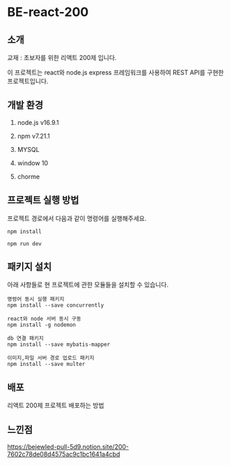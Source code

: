 # BE-react-200

## 소개

교재 : 초보자를 위한 리액트 200제 입니다.

이 프로젝트는 react와 node.js express 프레임워크를 사용하여 REST API를 구현한 프로젝트입니다.

## 개발 환경

1. node.js v16.9.1

2. npm v7.21.1

3. MYSQL

4. window 10

5. chorme

## 프로젝트 실행 방법

프로젝트 경로에서 다음과 같이 명령어를 실행해주세요.

    npm install

```
npm run dev
```

## 패키지 설치

아래 사항들로 현 프로젝트에 관한 모듈들을 설치할 수 있습니다.

    명령어 동시 실행 패키지
    npm install --save concurrently

    react와 node 서버 동시 구동
    npm install -g nodemon

    db 연결 패키지
    npm install --save mybatis-mapper

    이미지,파일 서버 경로 업로드 패키지
    npm install --save multer

## 배포

리액트 200제 프로젝트 배포하는 방법

## 느낀점
https://bejewled-pull-5d9.notion.site/200-7602c78de08d4575ac9c1bc1641a4cbd
